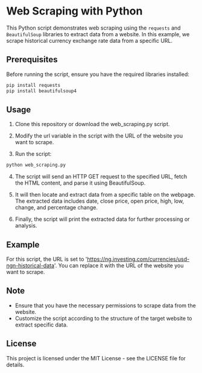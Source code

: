 # Web Scraping with Python

This Python script demonstrates web scraping using the `requests` and `BeautifulSoup` libraries to extract data from a website. In this example, we scrape historical currency exchange rate data from a specific URL.

## Prerequisites

Before running the script, ensure you have the required libraries installed:

```bash
pip install requests
pip install beautifulsoup4
```
## Usage
1. Clone this repository or download the web_scraping.py script.

2. Modify the url variable in the script with the URL of the website you want to scrape.

3. Run the script:
```bash
python web_scraping.py
```
4. The script will send an HTTP GET request to the specified URL, fetch the HTML content, and parse it using BeautifulSoup.

5. It will then locate and extract data from a specific table on the webpage. The extracted data includes date, close price, open price, high, low, change, and percentage change.

6. Finally, the script will print the extracted data for further processing or analysis.

## Example
For this script, the URL is set to 'https://ng.investing.com/currencies/usd-ngn-historical-data'. You can replace it with the URL of the website you want to scrape.

## Note
* Ensure that you have the necessary permissions to scrape data from the website.
* Customize the script according to the structure of the target website to extract specific data.

## License
This project is licensed under the MIT License - see the LICENSE file for details.
